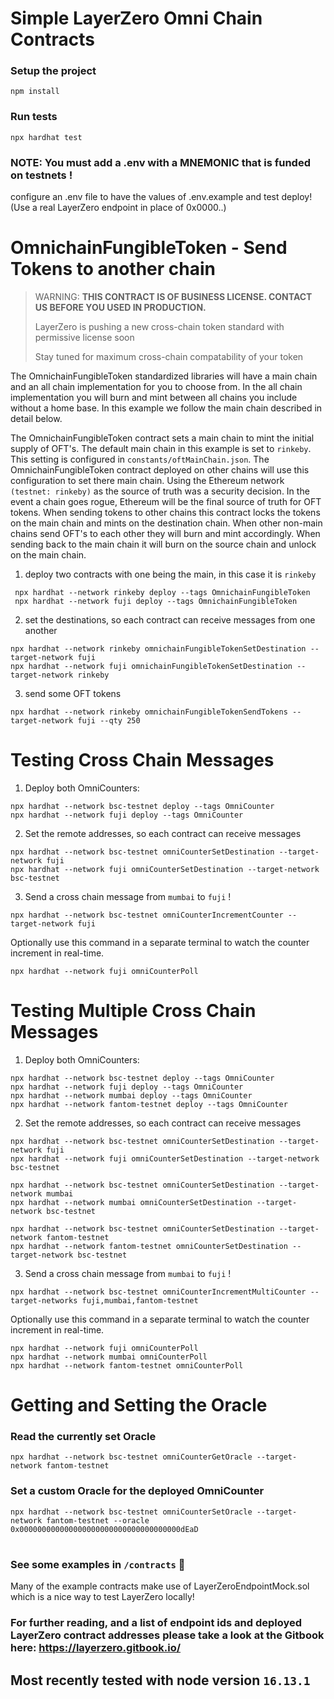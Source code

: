 # Simple LayerZero Omni Chain Contracts

### Setup the project
```shell
npm install
```
 
 ### Run tests
```shell
npx hardhat test
```

### NOTE: You must add a .env with a MNEMONIC that is funded on testnets !
configure an .env file to have the values of .env.example and test deploy! (Use a real LayerZero endpoint in place of 0x0000..) 

# OmnichainFungibleToken - Send Tokens to another chain
> WARNING: **THIS CONTRACT IS OF BUSINESS LICENSE. CONTACT US BEFORE YOU USED IN PRODUCTION.**
>
> LayerZero is pushing a new cross-chain token standard with permissive license soon
>
> Stay tuned for maximum cross-chain compatability of your token

The OmnichainFungibleToken standardized libraries will have a main chain and an all chain implementation for you to choose from. 
In the all chain implementation you will burn and mint between all chains you include without a home base. 
In this example we follow the main chain described in detail below.

The OmnichainFungibleToken contract sets a main chain to mint the initial supply of OFT's.
The default main chain in this example is set to ```rinkeby```.
This setting is configured in ```constants/oftMainChain.json```.
The OmnichainFungibleToken contract deployed on other chains will use this configuration to set there main chain.
Using the Ethereum network ```(testnet: rinkeby)``` as the source of truth was a security decision.
In the event a chain goes rogue, Ethereum will be the final source of truth for OFT tokens.
When sending tokens to other chains this contract locks the tokens on the main chain and mints on the destination chain.
When other non-main chains send OFT's to each other they will burn and mint accordingly. 
When sending back to the main chain it will burn on the source chain and unlock on the main chain.

1. deploy two contracts with one being the main, in this case it is ```rinkeby```
```angular2html
 npx hardhat --network rinkeby deploy --tags OmnichainFungibleToken
 npx hardhat --network fuji deploy --tags OmnichainFungibleToken
```
2. set the destinations, so each contract can receive messages from one another
```angular2html
npx hardhat --network rinkeby omnichainFungibleTokenSetDestination --target-network fuji
npx hardhat --network fuji omnichainFungibleTokenSetDestination --target-network rinkeby
```
3. send some OFT tokens
```angular2html
npx hardhat --network rinkeby omnichainFungibleTokenSendTokens --target-network fuji --qty 250
```


# Testing Cross Chain Messages

1. Deploy both OmniCounters:

```
npx hardhat --network bsc-testnet deploy --tags OmniCounter
npx hardhat --network fuji deploy --tags OmniCounter
````

2. Set the remote addresses, so each contract can receive messages
```angular2html
npx hardhat --network bsc-testnet omniCounterSetDestination --target-network fuji
npx hardhat --network fuji omniCounterSetDestination --target-network bsc-testnet
```
3. Send a cross chain message from `mumbai` to `fuji` !
```angular2html
npx hardhat --network bsc-testnet omniCounterIncrementCounter --target-network fuji
```

Optionally use this command in a separate terminal to watch the counter increment in real-time.
```
npx hardhat --network fuji omniCounterPoll    
```

# Testing Multiple Cross Chain Messages

1. Deploy both OmniCounters:

```
npx hardhat --network bsc-testnet deploy --tags OmniCounter
npx hardhat --network fuji deploy --tags OmniCounter
npx hardhat --network mumbai deploy --tags OmniCounter
npx hardhat --network fantom-testnet deploy --tags OmniCounter
````

2. Set the remote addresses, so each contract can receive messages
```angular2html
npx hardhat --network bsc-testnet omniCounterSetDestination --target-network fuji
npx hardhat --network fuji omniCounterSetDestination --target-network bsc-testnet

npx hardhat --network bsc-testnet omniCounterSetDestination --target-network mumbai
npx hardhat --network mumbai omniCounterSetDestination --target-network bsc-testnet

npx hardhat --network bsc-testnet omniCounterSetDestination --target-network fantom-testnet
npx hardhat --network fantom-testnet omniCounterSetDestination --target-network bsc-testnet
```
3. Send a cross chain message from `mumbai` to `fuji` !
```angular2html
npx hardhat --network bsc-testnet omniCounterIncrementMultiCounter --target-networks fuji,mumbai,fantom-testnet
```

Optionally use this command in a separate terminal to watch the counter increment in real-time.
```
npx hardhat --network fuji omniCounterPoll
npx hardhat --network mumbai omniCounterPoll
npx hardhat --network fantom-testnet omniCounterPoll
```
# Getting and Setting the Oracle

### Read the currently set Oracle
```npx hardhat --network bsc-testnet omniCounterGetOracle --target-network fantom-testnet```

### Set a custom Oracle for the deployed OmniCounter
```npx hardhat --network bsc-testnet omniCounterSetOracle --target-network fantom-testnet --oracle 0x000000000000000000000000000000000000dEaD```
#
### See some examples in `/contracts`  🙌

Many of the example contracts make use of LayerZeroEndpointMock.sol which is a nice way to test LayerZero locally!

### For further reading, and a list of endpoint ids and deployed LayerZero contract addresses please take a look at the Gitbook here: https://layerzero.gitbook.io/

## Most recently tested with node version `16.13.1` 

